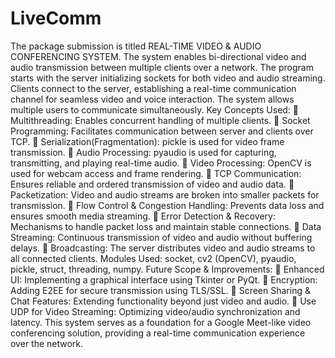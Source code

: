 # LiveComm
The package submission is titled REAL-TIME VIDEO &amp; AUDIO CONFERENCING
SYSTEM. The system enables bi-directional video and audio transmission between multiple
clients over a network.
The program starts with the server initializing sockets for both video and audio streaming.
Clients connect to the server, establishing a real-time communication channel for seamless video
and voice interaction. The system allows multiple users to communicate simultaneously.
Key Concepts Used:
 Multithreading: Enables concurrent handling of multiple clients.
 Socket Programming: Facilitates communication between server and clients over TCP.
 Serialization(Fragmentation): pickle is used for video frame transmission.
 Audio Processing: pyaudio is used for capturing, transmitting, and playing real-time
audio.
 Video Processing: OpenCV is used for webcam access and frame rendering.
 TCP Communication: Ensures reliable and ordered transmission of video and audio
data.
 Packetization: Video and audio streams are broken into smaller packets for transmission.
 Flow Control &amp; Congestion Handling: Prevents data loss and ensures smooth media
streaming.
 Error Detection &amp; Recovery: Mechanisms to handle packet loss and maintain stable
connections.
 Data Streaming: Continuous transmission of video and audio without buffering delays.
 Broadcasting: The server distributes video and audio streams to all connected clients.
Modules Used:
socket, cv2 (OpenCV), pyaudio, pickle, struct, threading, numpy.
Future Scope &amp; Improvements:
 Enhanced UI: Implementing a graphical interface using Tkinter or PyQt.
 Encryption: Adding E2EE for secure transmission using TLS/SSL.
 Screen Sharing &amp; Chat Features: Extending functionality beyond just video and audio.
 Use UDP for Video Streaming: Optimizing video/audio synchronization and latency.
This system serves as a foundation for a Google Meet-like video conferencing solution,
providing a real-time communication experience over the network.
